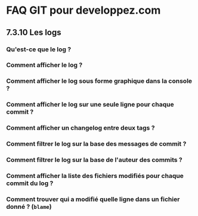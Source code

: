 # FAQ GIT pour developpez.com

## 7.3.10 Les logs

### Qu'est-ce que le log ?

### Comment afficher le log ?

### Comment afficher le log sous forme graphique dans la console ?

### Comment afficher le log sur une seule ligne pour chaque commit ?

### Comment afficher un changelog entre deux tags ?

### Comment filtrer le log sur la base des messages de commit ?

### Comment filtrer le log sur la base de l'auteur des commits ?

### Comment afficher la liste des fichiers modifiés pour chaque commit du log ?

### Comment trouver qui a modifié quelle ligne dans un fichier donné ? (`blame`)
